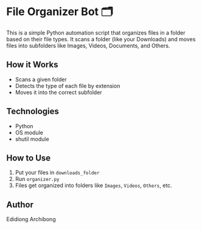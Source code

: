# File Organizer Bot 🗂️

This is a simple Python automation script that organizes files in a folder based on their file types. It scans a folder (like your Downloads) and moves files into subfolders like Images, Videos, Documents, and Others.

## How it Works
- Scans a given folder
- Detects the type of each file by extension
- Moves it into the correct subfolder

## Technologies
- Python
- OS module
- shutil module

## How to Use
1. Put your files in `downloads_folder`
2. Run `organizer.py`
3. Files get organized into folders like `Images`, `Videos`, `Others`, etc.

## Author
Edidiong Archibong
